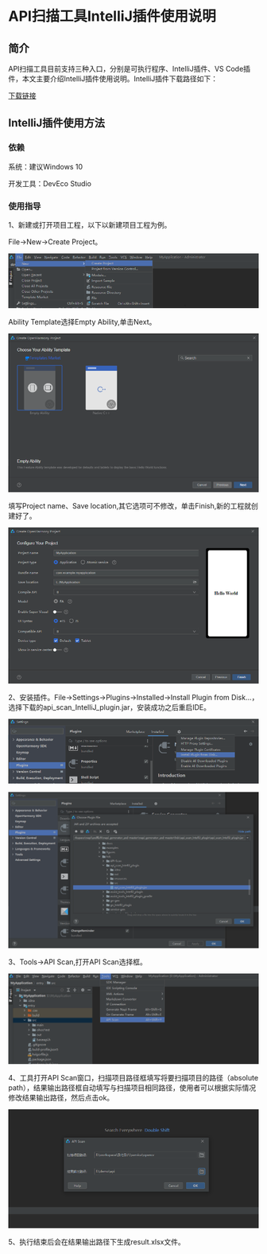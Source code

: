 # API扫描工具IntelliJ插件使用说明

## 简介

API扫描工具目前支持三种入口，分别是可执行程序、IntelliJ插件、VS Code插件，本文主要介绍IntelliJ插件使用说明。IntelliJ插件下载路径如下：

[下载链接](暂无)               

## IntelliJ插件使用方法

### 依赖

系统：建议Windows 10

开发工具：DevEco Studio

### 使用指导

1、新建或打开项目工程，以下以新建项目工程为例。

File->New->Create Project。

![](../../figures/DevEco_step_newFile.png)

Ability Template选择Empty Ability,单击Next。

![](../../figures/DevEco_step_firstNext.png)

填写Project name、Save location,其它选项可不修改，单击Finish,新的工程就创建好了。

![](../../figures/DevEco_step_finish.png)

2、安装插件。File->Settings->Plugins->Installed->Install Plugin from Disk...，选择下载的api_scan_IntelliJ_plugin.jar，安装成功之后重启IDE。

![](../../figures/DevEco_step_pluginsOk.png)

![](../../figures/DevEco_step_apiPlugins.png)

3、Tools->API Scan,打开API Scan选择框。

![](../../figures/DevEco_step_apiscan.png)

4、工具打开API Scan窗口，扫描项目路径框填写将要扫描项目的路径（absolute path），结果输出路径框自动填写与扫描项目相同路径，使用者可以根据实际情况修改结果输出路径，然后点击ok。

![](../../figures/DevEco_step_api_ok.png)

5、执行结束后会在结果输出路径下生成result.xlsx文件。